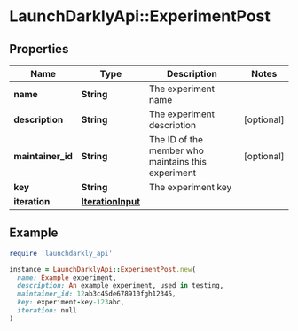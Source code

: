 # LaunchDarklyApi::ExperimentPost

## Properties

| Name | Type | Description | Notes |
| ---- | ---- | ----------- | ----- |
| **name** | **String** | The experiment name |  |
| **description** | **String** | The experiment description | [optional] |
| **maintainer_id** | **String** | The ID of the member who maintains this experiment | [optional] |
| **key** | **String** | The experiment key |  |
| **iteration** | [**IterationInput**](IterationInput.md) |  |  |

## Example

```ruby
require 'launchdarkly_api'

instance = LaunchDarklyApi::ExperimentPost.new(
  name: Example experiment,
  description: An example experiment, used in testing,
  maintainer_id: 12ab3c45de678910fgh12345,
  key: experiment-key-123abc,
  iteration: null
)
```

